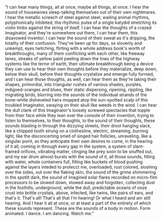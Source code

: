 "I can hear many things, all at once, maybe all things, at once. I hear the sound of housewives sleep-talking themselves out of their own nightmares. I hear the metallic screech of steel against steel, wailing animal rhythms, polyphonically inhibited, the rhythmic pulse of a single katydid stretching its violin limbs against the string of itself. I can hear the thoughts of a crazed Imaginator, and they're somewhere out there, I can hear them, this disavowed inventor. I can hear the sound of their sweat as it's dripping, the totality of their confusion. They've been up for days, so slovenly and unkempt, eyes twitching, flirting with a whole address book's worth of breakthroughs, many of them conflicting with each other, like freeway lanes, streaks of yellow paint peeling down the lines of the highway systems like the terror of earth, their ultimate breakthrough being a device they can use to hear their own thoughts before they materialize, deep down, below their skull, before their thoughts crystalize and emerge fully formed, and I can hear those thoughts, as well, can hear them as they're taking their shapes, primordial, into triangular rushes of various shades, purples, indigoed-oranges and blues, their static dispersing, ripening, rippling, like migrating birds, blurring into the sounds of the individual strands of the bone-white disheveled hairs mopped atop the sun-spotted scalp of this troubled Imaginator, swaying on their skull like weeds in the wind. I can hear the dull clank of this Imaginator's loosely screwed spectacles that topple from their face while they lean over the console of their invention, trying to listen to themselves, to their thoughts, to the sound of their thoughts, these sounds blasting in through the dizzying streets, their drool hanging slack, like a chipped tooth strung on a clothesline, electric, streaming, burning light, like the disconcerting smell of singed hair follicles, unraveling, like a singular point, as they anticipate their own desires to come, in the hearing of it all, coming in through every gap in the system, a system of slant-framed orifices, vibrating matter, clinging like prey soon to be snuffed out, and my ear drum almost bursts with the sound of it, all those sounds, filling with water, whole containers full, filling like buckets of blood pushing against the layers inteded to protecct me, overloaded, rust colored, sloshing over the sides, out over the flaking skin, the sound of the grime shimmering in the spotlit dark, the sound of imagined solar flares recorded on micro-film processors to be slowed down, stowed away and forgotten, collecting dust in the foothills, underground, while the dull, predictable oceans of ooze crust into brittle crystals, above, infected, like twins, like pairs of ears, and that's it. That's all! That's all that I'm hearing! Or what I heard and am still hearing. And I hear it all at once, or at least a part of the entirety of which these sounds represent. These are the sounds of a body in motion. Form animated. I dance. I am dancing. Watch me."